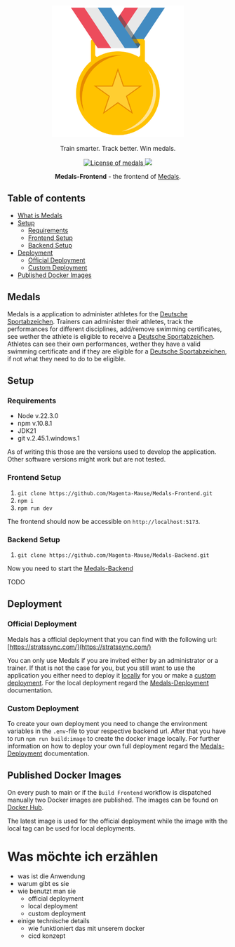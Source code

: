 <p align="center">
    <a href="https://stratssync.com">
        <picture>
            <img src="https://raw.githubusercontent.com/Magenta-Mause/Medals-Frontend/refs/heads/main/public/logo.svg" alt="Medals" width="300" />
        </picture>
    </a>
</p>

<p align="center">Train smarter. Track better. Win medals.</p>

<p align="center">
  <a href="https://opensource.org/licenses/BSD-3-Clause">
    <img src="https://img.shields.io/badge/License-BSD_3--Clause-blue.svg" alt="License of medals" />
  </a>
  <img src="https://github.com/Magenta-Mause/Medals-Frontend/actions/workflows/build_frontend.yml/badge.svg">
</p>

<p align="center">
    <b>Medals-Frontend</b> - the frontend of <a href="https://stratssync.com">Medals</a>.
</p>

## Table of contents

- [What is Medals](#Medals)
- [Setup](#Setup)
  - [Requirements](#requirements)
  - [Frontend Setup](#frontend-setup)
  - [Backend Setup](#backend-setup)
- [Deployment](#Deployment)
  - [Official Deployment](#official-deployment)
  - [Custom Deployment](#custom-deployment)
- [Published Docker Images](#published-docker-images)

## Medals

Medals is a application to administer athletes for the [Deutsche Sportabzeichen](https://deutsches-sportabzeichen.de/). Trainers can administer their athletes, track the performances for different disciplines, add/remove swimming certificates, see wether the athlete is eligible to receive a [Deutsche Sportabzeichen](https://deutsches-sportabzeichen.de/). Athletes can see their own performances, wether they have a valid swimming certificate and if they are eligible for a [Deutsche Sportabzeichen](https://deutsches-sportabzeichen.de/), if not what they need to do to be eligible.

## Setup

### Requirements

- Node v.22.3.0
- npm v.10.8.1
- JDK21
- git v.2.45.1.windows.1

As of writing this those are the versions used to develop the application. Other software versions might work but are not tested.

### Frontend Setup

1. `git clone https://github.com/Magenta-Mause/Medals-Frontend.git`
2. `npm i`
3. `npm run dev`

The frontend should now be accessible on `http://localhost:5173`.

### Backend Setup

1. `git clone https://github.com/Magenta-Mause/Medals-Backend.git`

Now you need to start the [Medals-Backend](https://github.com/Magenta-Mause/Medals-Backend)

TODO

## Deployment

### Official Deployment

Medals has a official deployment that you can find with the following url: [https://stratssync.com/](https://stratssync.com/)

You can only use Medals if you are invited either by an administrator or a trainer. If that is not the case for you, but you still want to use the application you either need to deploy it [locally](#local-deployment) for you or make a [custom deployment](#custom-deployment). For the local deployment regard the [Medals-Deployment](https://github.com/Magenta-Mause/Medals-Deployment) documentation.

### Custom Deployment

To create your own deployment you need to change the environment variables in the `.env`-file to your respective backend url. After that you have to run `npm run build:image` to create the docker image locally. For further information on how to deploy your own full deployment regard the [Medals-Deployment](https://github.com/Magenta-Mause/Medals-Deployment) documentation.

## Published Docker Images

On every push to main or if the `Build Frontend` workflow is dispatched manually two Docker images are published. The images can be found on [Docker Hub](https://hub.docker.com/repository/docker/ecofreshkaese/medals-frontend/general).

The latest image is used for the official deployment while the image with the local tag can be used for local deployments.

# Was möchte ich erzählen

- was ist die Anwendung
- warum gibt es sie
- wie benutzt man sie
  - official deployment
  - local deployment
  - custom deployment
- einige technische details
  - wie funktioniert das mit unserem docker
  - cicd konzept
